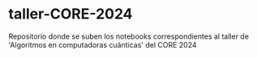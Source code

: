 # taller-CORE-2024
Repositorio donde se suben los notebooks correspondientes al taller de 'Algoritmos en computadoras cuánticas' del CORE 2024
